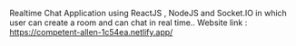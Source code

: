 Realtime Chat Application using ReactJS , NodeJS and Socket.IO in which user can create a room and can chat in real time.. Website link : https://competent-allen-1c54ea.netlify.app/